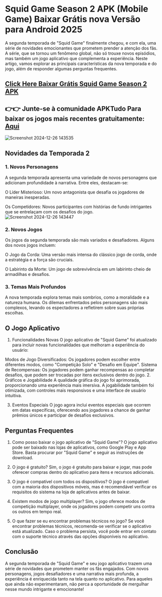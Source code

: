 # Squid Game Season 2 APK (Mobile Game) Baixar Grátis nova Versão para Android 2025
A segunda temporada de "Squid Game" finalmente chegou, e com ela, uma série de novidades emocionantes que prometem prender a atenção dos fãs. A série, que se tornou um fenômeno global, não só trouxe novos episódios, mas também um jogo aplicativo que complementa a experiência. Neste artigo, vamos explorar as principais características da nova temporada e do jogo, além de responder algumas perguntas frequentes.
## [Click Here Baixar Grátis Squid Game Season 2 APK ](https://apktudo.com/netflix-apk)
## 👉👉 Junte-se à comunidade APKTudo Para baixar os jogos mais recentes gratuitamente: [Aqui](https://t.me/apktudo)
![Screenshot 2024-12-26 143535](https://github.com/user-attachments/assets/3ca32bc6-ac39-46f1-a8df-23933dd1410f)

## Novidades da Temporada 2
### 1. Novos Personagens
A segunda temporada apresenta uma variedade de novos personagens que adicionam profundidade à narrativa. Entre eles, destacam-se:

O Líder Misterioso: Um novo antagonista que desafia os jogadores de maneiras inesperadas.

Os Competidores: Novos participantes com histórias de fundo intrigantes que se entrelaçam com os desafios do jogo.
![Screenshot 2024-12-26 143447](https://github.com/user-attachments/assets/ef2a761c-8a91-42a3-a084-a4327c539154)

### 2. Novos Jogos
Os jogos da segunda temporada são mais variados e desafiadores. Alguns dos novos jogos incluem:

O Jogo da Corda: Uma versão mais intensa do clássico jogo de corda, onde a estratégia e a força são cruciais.

O Labirinto da Morte: Um jogo de sobrevivência em um labirinto cheio de armadilhas e desafios.

### 3. Temas Mais Profundos
A nova temporada explora temas mais sombrios, como a moralidade e a natureza humana. Os dilemas enfrentados pelos personagens são mais complexos, levando os espectadores a refletirem sobre suas próprias escolhas.

## O Jogo Aplicativo
1. Funcionalidades Novas
O jogo aplicativo de "Squid Game" foi atualizado para incluir novas funcionalidades que melhoram a experiência do usuário:

Modos de Jogo Diversificados: Os jogadores podem escolher entre diferentes modos, como "Competição Solo" e "Desafio em Equipe".
Sistema de Recompensas: Os jogadores podem ganhar recompensas ao completar desafios, que podem ser trocadas por itens exclusivos dentro do jogo.
2. Gráficos e Jogabilidade
A qualidade gráfica do jogo foi aprimorada, proporcionando uma experiência mais imersiva. A jogabilidade também foi otimizada, com controles mais responsivos e uma interface de usuário intuitiva.

3. Eventos Especiais
O jogo agora inclui eventos especiais que ocorrem em datas específicas, oferecendo aos jogadores a chance de ganhar prêmios únicos e participar de desafios exclusivos.

## Perguntas Frequentes
1. Como posso baixar o jogo aplicativo de "Squid Game"?
O jogo aplicativo pode ser baixado nas lojas de aplicativos, como Google Play e App Store. Basta procurar por "Squid Game" e seguir as instruções de download.

2. O jogo é gratuito?
Sim, o jogo é gratuito para baixar e jogar, mas pode oferecer compras dentro do aplicativo para itens e recursos adicionais.

3. O jogo é compatível com todos os dispositivos?
O jogo é compatível com a maioria dos dispositivos móveis, mas é recomendável verificar os requisitos do sistema na loja de aplicativos antes de baixar.

4. Existem modos de jogo multiplayer?
Sim, o jogo oferece modos de competição multiplayer, onde os jogadores podem competir uns contra os outros em tempo real.

5. O que fazer se eu encontrar problemas técnicos no jogo?
Se você encontrar problemas técnicos, recomenda-se verificar se o aplicativo está atualizado. Caso o problema persista, você pode entrar em contato com o suporte técnico através das opções disponíveis no aplicativo.

## Conclusão
A segunda temporada de "Squid Game" e seu jogo aplicativo trazem uma série de novidades que prometem manter os fãs engajados. Com novos personagens, jogos desafiadores e uma narrativa mais profunda, a experiência é enriquecida tanto na tela quanto no aplicativo. Para aqueles que ainda não experimentaram, não perca a oportunidade de mergulhar nesse mundo intrigante e emocionante!
